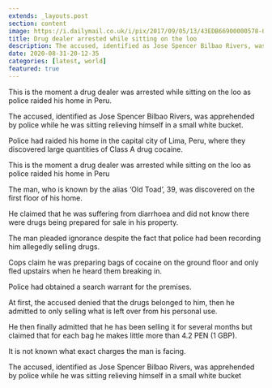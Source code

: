 ```yaml
---
extends: _layouts.post
section: content
image: https://i.dailymail.co.uk/i/pix/2017/09/05/13/43EDB66900000578-0-image-a-38_1504613074202.jpg 
title: Drug dealer arrested while sitting on the loo 
description: The accused, identified as Jose Spencer Bilbao Rivers, was apprehended by police while he was sitting reliving himself in a small white bucket by Peruvian police (above). 
date: 2020-08-31-20-12-35 
categories: [latest, world] 
featured: true 
--- 
```

This is the moment a drug dealer was arrested while sitting on the loo as police raided his home in Peru.   

The accused, identified as Jose Spencer Bilbao Rivers, was apprehended by police while he was sitting relieving himself in a small white bucket.

Police had raided his home in the capital city of Lima, Peru, where they discovered large quantities of Class A drug cocaine.

This is the moment a drug dealer was arrested while sitting on the loo as police raided his home in Peru

The man, who is known by the alias ‘Old Toad’, 39, was discovered on the first floor of his home.

He claimed that he was suffering from diarrhoea and did not know there were drugs being prepared for sale in his property.

The man pleaded ignorance despite the fact that police had been recording him allegedly selling drugs.

Cops claim he was preparing bags of cocaine on the ground floor and only fled upstairs when he heard them breaking in.

Police had obtained a search warrant for the premises.

At first, the accused denied that the drugs belonged to him, then he admitted to only selling what is left over from his personal use.

He then finally admitted that he has been selling it for several months but claimed that for each bag he makes little more than 4.2 PEN (1 GBP).

It is not known what exact charges the man is facing.

The accused, identified as Jose Spencer Bilbao Rivers, was apprehended by police while he was sitting relieving himself in a small white bucket

